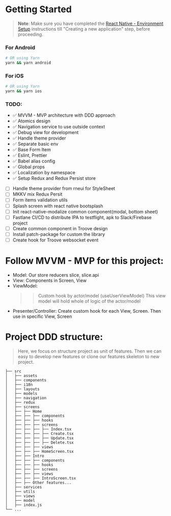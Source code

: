 # Getting Started

> **Note**: Make sure you have completed the [React Native - Environment Setup](https://reactnative.dev/docs/environment-setup) instructions till "Creating a new application" step, before proceeding.

### For Android

```bash
# OR using Yarn
yarn && yarn android
```

### For iOS

```bash
# OR using Yarn
yarn && yarn ios
```

### TODO:

- ✅ MVVM - MVP architecture with DDD approach
- ✅ Atomics design
- ✅ Navigation service to use outside context
- ✅ Debug view for development
- ✅ Handle theme provider
- ✅ Separate basic env
- ✅ Base Form Item
- ✅ Eslint, Prettier
- ✅ Babel alias config
- ✅ Global props
- ✅ Localization by namespace
- ✅ Setup Redux and Redux Persist store
- [ ] Handle theme provider from rneui for StyleSheet
- [ ] MKKV mix Redux Persit
- [ ] Form items validation utils
- [ ] Splash screen with react native bootsplash
- [ ] Init react-native-modalize common component(modal, bottom sheet)
- [ ] Fastlane CI/CD to distribute IPA to testflight, apk to Slack/Firebase project
- [ ] Create common component in Troove design
- [ ] Install patch-package for custom the library
- [ ] Create hook for Troove websocket event

# Follow MVVM - MVP for this project:

- Model: Our store reducers slice, slice.api
- View: Components in Screen, View
- ViewModel:
  > > Custom hook by actor/model (useUserViewModel)
  > > This view model will hold whole of logic of the actor/model
- Presenter/Controller: Create custom hook for each View, Screen. Then use in specific View, Screen

# Project DDD structure:

> Here, we focus on structure project as unit of features.
> Then we can easy to develop new features or clone our features skeleton to new project.

```
├── src
│   ├── assets
│   ├── components
│   ├── i18n
│   ├── layouts
│   ├── models
│   ├── navigation
│   ├── redux
│   ├── screens
│   ├── ├── Home
│   ├── ├── ├── components
│   ├── ├── ├── hooks
│   ├── ├── ├── screens
│   ├── ├── ├── ├── Index.tsx
│   ├── ├── ├── ├── Create.tsx
│   ├── ├── ├── ├── Update.tsx
│   ├── ├── ├── ├── Delete.tsx
│   ├── ├── ├── views
│   ├── ├── ├── HomeScreen.tsx
│   ├── ├── Intro
│   ├── ├── ├── components
│   ├── ├── ├── hooks
│   ├── ├── ├── screens
│   ├── ├── ├── views
│   ├── ├── ├── IntroScreen.tsx
│   ├── ├── Other features...
│   ├── services
│   ├── utils
│   ├── views
│   ├── model
│   ├── index.js
└── ...
```
